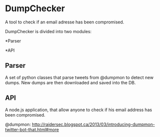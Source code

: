 DumpChecker
===========

A tool to check if an email adresse has been compromised.

DumpChecker is divided into two modules:

*Parser

*API


Parser
------
A set of python classes that parse tweets from @dumpmon to detect new dumps.
New dumps are then downloaded and saved into the DB.


API
------
A node.js application, that allow anyone to check if his email address has been compromised.



@dumpmon: http://raidersec.blogspot.ca/2013/03/introducing-dumpmon-twitter-bot-that.html#more
